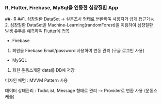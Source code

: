 ### R, Flutter, Firebase, MySql을 연동한 심장질환 App
 ##- R 
  ##1. 심장질환 DataSet -> 설문조사 형태로 변환하여 사용자가 쉽게 접근가능 
  2. 심장질환 DataSet을 Machine-Learning(randomForest)을 이용하여 심장질환 발생 유무를 예측하여 Flutter에 접목 
 - Firebase 
  1. 회원을 Firebase Email/password 사용하여 연동 관리 (구글 로그인 사용) 
 - MySQL
  1. 회원 운동스케줄 data를 DB에 저장
  
  디자인 패턴 : MVVM Pattern 사용 
  
  데이터 상태관리 : TodoList, Message 형태로 관리 -> Provider로 변환 사용 (운동스케줄)

